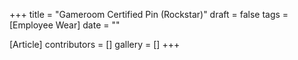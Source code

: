 +++
title = "Gameroom Certified Pin (Rockstar)"
draft = false
tags = [Employee Wear]
date = ""

[Article]
contributors = []
gallery = []
+++